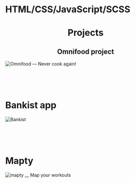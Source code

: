 # HTML/CSS/JavaScript/SCSS




   <div align="center">
    <h1>Projects</h1>
  </div>

   <div align="center">
    <h2>Omnifood project </h2>
  </div>

  ![Omnifood — Never cook again!](https://github.com/korniykom/Road-To-React/assets/81708839/7eb03562-4d7c-427b-87c9-654e7f628c86)
  

<br/><br/><br/>
 # Bankist app
  
   ![Bankist](https://github.com/korniykom/Road-To-React/assets/81708839/aa7bba19-894c-4ac2-9e27-3be8b8325932)

<br/><br/><br/>
  # Mapty
  
![mapty __ Map your workouts](https://github.com/korniykom/Road-To-React/assets/81708839/644c7a18-eb54-4482-af7c-104a75e03fd1)

  
  </details>






